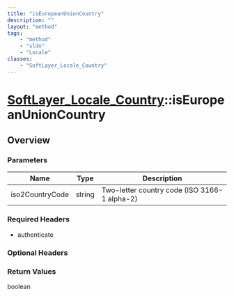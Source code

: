 ```yaml
---
title: "isEuropeanUnionCountry"
description: ""
layout: "method"
tags:
    - "method"
    - "sldn"
    - "Locale"
classes:
    - "SoftLayer_Locale_Country"
---
```

# [SoftLayer_Locale_Country](/reference/services/SoftLayer_Locale_Country)::isEuropeanUnionCountry




## Overview 


### Parameters 
|Name | Type | Description |
| --- | --- | --- |
|iso2CountryCode| string| Two-letter country code (ISO 3166-1 alpha-2)|


### Required Headers
* authenticate

### Optional Headers

### Return Values
boolean

